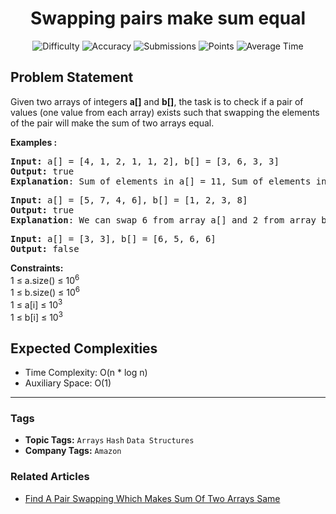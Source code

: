 <h1 align="center">Swapping pairs make sum equal</h1>

<p align="center">
  <img alt="Difficulty" title="Difficulty" src="https://custom-icon-badges.demolab.com/badge/Difficulty: Medium-1F222E?style=for-the-badge&logoColor=white&logo=fire"/>
  <img alt="Accuracy" title="Accuracy" src="https://custom-icon-badges.demolab.com/badge/Accuracy: 23.94%25-1F222E?style=for-the-badge&logoColor=white&logo=target"/>
  <img alt="Submissions" title="Submissions" src="https://custom-icon-badges.demolab.com/badge/Submissions: 133K+-1F222E?style=for-the-badge&logoColor=white&logo=repo"/>
  <img alt="Points" title="Points" src="https://custom-icon-badges.demolab.com/badge/Points: 4-1F222E?style=for-the-badge&logoColor=white&logo=award"/>
  <img alt="Average Time" title="Average Time" src="https://custom-icon-badges.demolab.com/badge/Average%20Time: 20m-1F222E?style=for-the-badge&logoColor=white&logo=clock"/>
</p>

## Problem Statement

Given two arrays of integers <b>a[]</b> and <b>b[]</b>, the task is to check if a pair of values (one value from each array) exists such that swapping the elements of the pair will make the sum of two arrays equal.

<b>Examples :</b>

<pre><b>Input: </b>a[] = [4, 1, 2, 1, 1, 2], b[] = [3, 6, 3, 3]
<b>Output: </b>true
<b>Explanation</b>: Sum of elements in a[] = 11, Sum of elements in b[] = 15, To get same sum from both arrays, we can swap following values: 1 from a[] and 3 from b[]</pre>

<pre><b>Input: </b>a[] = [5, 7, 4, 6], b[] = [1, 2, 3, 8]
<b>Output:</b> true
<b>Explanation</b>: We can swap 6 from array a[] and 2 from array b[]<br></pre>

<pre><b>Input: </b>a[] = [3, 3], b[] = [6, 5, 6, 6]
<b>Output:</b> false</pre>

<b>Constraints:</b><br>1 ≤ a.size() ≤ 10<sup>6<br></sup>1 ≤ b.size() ≤ 10<sup>6<br></sup>1 ≤ a[i] ≤ 10<sup>3<br></sup>1 ≤ b[i] ≤ 10<sup>3</sup>

## Expected Complexities
- Time Complexity: O(n * log n)
- Auxiliary Space: O(1)

<hr>

### Tags
- **Topic Tags:** `Arrays` `Hash` `Data Structures`
- **Company Tags:** `Amazon`

### Related Articles
- [Find A Pair Swapping Which Makes Sum Of Two Arrays Same](https://www.geeksforgeeks.org/find-a-pair-swapping-which-makes-sum-of-two-arrays-same/)
